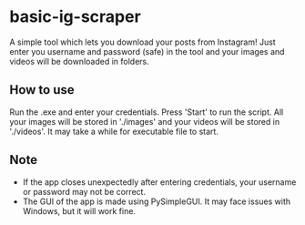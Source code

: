 # basic-ig-scraper
A simple tool which lets you download your posts from Instagram! Just enter you username and password (safe) in the tool and your images and videos will be downloaded in folders.

## How to use
Run the .exe and enter your credentials. Press 'Start' to run the script. All your images will be stored in './images' and your videos will be stored in './videos'. It may take a while for executable file to start.

## Note
- If the app closes unexpectedly after entering credentials, your username or password may not be correct.
- The GUI of the app is made using PySimpleGUI. It may face issues with Windows, but it will work fine.
